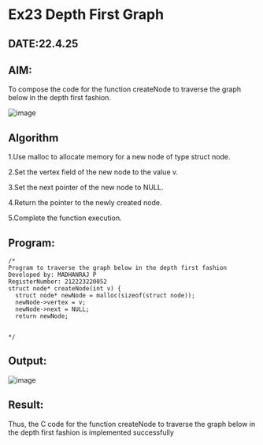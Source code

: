 # Ex23 Depth First Graph
## DATE:22.4.25
## AIM:
To compose the code for the function createNode to traverse the graph below in the depth first fashion.

![image](https://github.com/user-attachments/assets/63552824-d0a3-49c6-a473-6db27d1f03e4)

## Algorithm
1.Use malloc to allocate memory for a new node of type struct node.

2.Set the vertex field of the new node to the value v.

3.Set the next pointer of the new node to NULL.

4.Return the pointer to the newly created node.

5.Complete the function execution.

## Program:
```
/*
Program to traverse the graph below in the depth first fashion
Developed by: MADHANRAJ P
RegisterNumber: 212223220052
struct node* createNode(int v) {
  struct node* newNode = malloc(sizeof(struct node));
  newNode->vertex = v;
  newNode->next = NULL;
  return newNode;

 
*/
```

## Output:

![image](https://github.com/user-attachments/assets/f55022d8-d2b6-4e78-b68e-72a136432f78)


## Result:
Thus, the C code for the function createNode to traverse the graph below in the depth first fashion is implemented successfully
